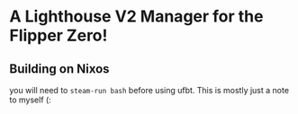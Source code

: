 # A Lighthouse V2 Manager for the Flipper Zero!

## Building on Nixos

you will need to `steam-run bash` before using ufbt. This is mostly just a note to myself (: